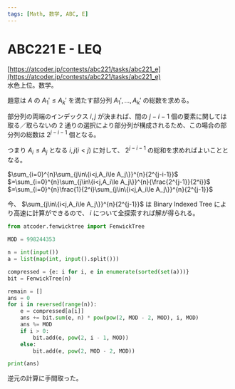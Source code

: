 ```yaml
---
tags: [Math, 数学, ABC, E]
---
```


# ABC221 E - LEQ

[https://atcoder.jp/contests/abc221/tasks/abc221_e](https://atcoder.jp/contests/abc221/tasks/abc221_e)  
水色上位。数学。

題意は $A$ の $A_1'\le A_k'$ を満たす部分列 $A_1',\ldots,A_k'$ の総数を求める。

部分列の両端のインデックス $i,j$ が決まれば、間の $j-i-1$ 個の要素に関しては取る／取らないの 2 通りの選択により部分列が構成されるため、この場合の部分列の総数は $2^{j-i-1}$ 個となる。

つまり $A_i\le A_j$ となる $i,j(i<j)$ に対して、 $2^{j-i-1}$ の総和を求めればよいこととなる。

$\sum_{i=0}^{n}\sum_{j\in\{i<j,A_i\le A_j\}}^{n}{2^{j-i-1}}$  
 $=\sum_{i=0}^{n}\sum_{j\in\{i<j,A_i\le A_j\}}^{n}{\frac{2^{j-1}}{2^i}}$
$=\sum_{i=0}^{n}\frac{1}{2^i}\sum_{j\in\{i<j,A_i\le A_j\}}^{n}{2^{j-1}}$

今、 $\sum_{j\in\{i<j,A_i\le A_j\}}^{n}{2^{j-1}}$ は Binary Indexed Tree により高速に計算ができるので、 $i$ について全探索すれば解が得られる。

```py
from atcoder.fenwicktree import FenwickTree

MOD = 998244353

n = int(input())
a = list(map(int, input().split()))

compressed = {e: i for i, e in enumerate(sorted(set(a)))}
bit = FenwickTree(n)

remain = []
ans = 0
for i in reversed(range(n)):
    e = compressed[a[i]]
    ans += bit.sum(e, n) * pow(pow(2, MOD - 2, MOD), i, MOD)
    ans %= MOD
    if i > 0:
        bit.add(e, pow(2, i - 1, MOD))
    else:
        bit.add(e, pow(2, MOD - 2, MOD))

print(ans)

```

逆元の計算に手間取った。
